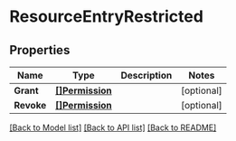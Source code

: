 # ResourceEntryRestricted

## Properties

Name | Type | Description | Notes
------------ | ------------- | ------------- | -------------
**Grant** | [**[]Permission**](Permission.md) |  | [optional] 
**Revoke** | [**[]Permission**](Permission.md) |  | [optional] 

[[Back to Model list]](../README.md#documentation-for-models) [[Back to API list]](../README.md#documentation-for-api-endpoints) [[Back to README]](../README.md)


